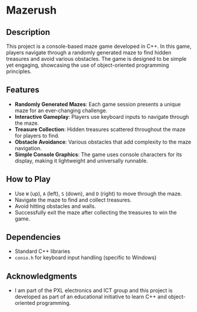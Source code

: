 # Mazerush

## Description

This project is a console-based maze game developed in C++. In this game, players navigate through a randomly generated maze to find hidden treasures and avoid various obstacles. The game is designed to be simple yet engaging, showcasing the use of object-oriented programming principles.

## Features

- **Randomly Generated Mazes**: Each game session presents a unique maze for an ever-changing challenge.
- **Interactive Gameplay**: Players use keyboard inputs to navigate through the maze.
- **Treasure Collection**: Hidden treasures scattered throughout the maze for players to find.
- **Obstacle Avoidance**: Various obstacles that add complexity to the maze navigation.
- **Simple Console Graphics**: The game uses console characters for its display, making it lightweight and universally runnable.

## How to Play

- Use `W` (up), `A` (left), `S` (down), and `D` (right) to move through the maze.
- Navigate the maze to find and collect treasures.
- Avoid hitting obstacles and walls.
- Successfully exit the maze after collecting the treasures to win the game.


## Dependencies

- Standard C++ libraries
- `conio.h` for keyboard input handling (specific to Windows)


## Acknowledgments

- I am part of the PXL electronics and ICT group and this project is developed as part of an educational initiative to learn C++ and object-oriented programming.
